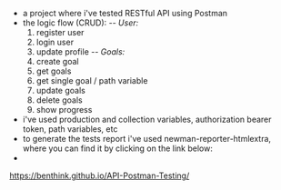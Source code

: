 - a project where i've tested RESTful API using Postman
- the logic flow (CRUD):
  *-- User:*
  1. register user
  2. login user
  3. update profile
  *-- Goals:*
  1. create goal
  2. get goals
  3. get single goal / path variable
  4. update goals
  5. delete goals
  6. show progress
- i've used production and collection variables, authorization bearer token, path variables, etc
- to generate the tests report i've used newman-reporter-htmlextra, where you can find it by clicking on the link below:
- 
 https://benthink.github.io/API-Postman-Testing/
